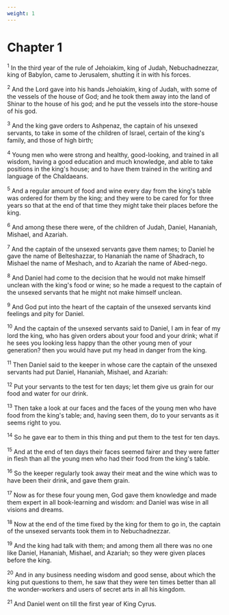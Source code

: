 ```yaml
---
weight: 1
---
```


# Chapter 1

<sup>1</sup> In the third year of the rule of Jehoiakim, king of Judah, Nebuchadnezzar, king of Babylon, came to Jerusalem, shutting it in with his forces. 

<sup>2</sup> And the Lord gave into his hands Jehoiakim, king of Judah, with some of the vessels of the house of God; and he took them away into the land of Shinar to the house of his god; and he put the vessels into the store-house of his god. 

<sup>3</sup> And the king gave orders to Ashpenaz, the captain of his unsexed servants, to take in some of the children of Israel, certain of the king's family, and those of high birth; 

<sup>4</sup> Young men who were strong and healthy, good-looking, and trained in all wisdom, having a good education and much knowledge, and able to take positions in the king's house; and to have them trained in the writing and language of the Chaldaeans. 

<sup>5</sup> And a regular amount of food and wine every day from the king's table was ordered for them by the king; and they were to be cared for for three years so that at the end of that time they might take their places before the king. 

<sup>6</sup> And among these there were, of the children of Judah, Daniel, Hananiah, Mishael, and Azariah. 

<sup>7</sup> And the captain of the unsexed servants gave them names; to Daniel he gave the name of Belteshazzar, to Hananiah the name of Shadrach, to Mishael the name of Meshach, and to Azariah the name of Abed-nego. 

<sup>8</sup> And Daniel had come to the decision that he would not make himself unclean with the king's food or wine; so he made a request to the captain of the unsexed servants that he might not make himself unclean. 

<sup>9</sup> And God put into the heart of the captain of the unsexed servants kind feelings and pity for Daniel. 

<sup>10</sup> And the captain of the unsexed servants said to Daniel, I am in fear of my lord the king, who has given orders about your food and your drink; what if he sees you looking less happy than the other young men of your generation? then you would have put my head in danger from the king. 

<sup>11</sup> Then Daniel said to the keeper in whose care the captain of the unsexed servants had put Daniel, Hananiah, Mishael, and Azariah: 

<sup>12</sup> Put your servants to the test for ten days; let them give us grain for our food and water for our drink. 

<sup>13</sup> Then take a look at our faces and the faces of the young men who have food from the king's table; and, having seen them, do to your servants as it seems right to you. 

<sup>14</sup> So he gave ear to them in this thing and put them to the test for ten days. 

<sup>15</sup> And at the end of ten days their faces seemed fairer and they were fatter in flesh than all the young men who had their food from the king's table. 

<sup>16</sup> So the keeper regularly took away their meat and the wine which was to have been their drink, and gave them grain. 

<sup>17</sup> Now as for these four young men, God gave them knowledge and made them expert in all book-learning and wisdom: and Daniel was wise in all visions and dreams. 

<sup>18</sup> Now at the end of the time fixed by the king for them to go in, the captain of the unsexed servants took them in to Nebuchadnezzar. 

<sup>19</sup> And the king had talk with them; and among them all there was no one like Daniel, Hananiah, Mishael, and Azariah; so they were given places before the king. 

<sup>20</sup> And in any business needing wisdom and good sense, about which the king put questions to them, he saw that they were ten times better than all the wonder-workers and users of secret arts in all his kingdom. 

<sup>21</sup> And Daniel went on till the first year of King Cyrus. 


